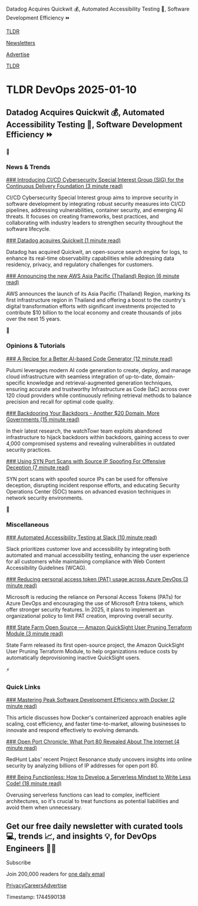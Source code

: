 Datadog Acquires Quickwit 💰, Automated Accessibility Testing 🧪, Software Development Efficiency ⏩

[TLDR](/)

[Newsletters](/newsletters)

[Advertise](https://advertise.tldr.tech/)

[TLDR](/)

# TLDR DevOps 2025-01-10

## Datadog Acquires Quickwit 💰, Automated Accessibility Testing 🧪, Software Development Efficiency ⏩

📱

### News & Trends

[### Introducing CI/CD Cybersecurity Special Interest Group (SIG) for the Continuous Delivery Foundation (3 minute read)](https://cd.foundation/blog/2025/01/07/new-cicd-cybersecurity-sig/?utm_source=tldrdevops)

CI/CD Cybersecurity Special Interest group aims to improve security in software development by integrating robust security measures into CI/CD pipelines, addressing vulnerabilities, container security, and emerging AI threats. It focuses on creating frameworks, best practices, and collaborating with industry leaders to strengthen security throughout the software lifecycle.

[### Datadog acquires Quickwit (1 minute read)](https://www.datadoghq.com/blog/datadog-acquires-quickwit/?utm_source=tldrdevops)

Datadog has acquired Quickwit, an open-source search engine for logs, to enhance its real-time observability capabilities while addressing data residency, privacy, and regulatory challenges for customers.

[### Announcing the new AWS Asia Pacific (Thailand) Region (6 minute read)](https://aws.amazon.com/blogs/aws/announcing-the-new-aws-asia-pacific-thailand-region/?utm_source=tldrdevops)

AWS announces the launch of its Asia Pacific (Thailand) Region, marking its first infrastructure region in Thailand and offering a boost to the country's digital transformation efforts with significant investments projected to contribute $10 billion to the local economy and create thousands of jobs over the next 15 years.

🚀

### Opinions & Tutorials

[### A Recipe for a Better AI-based Code Generator (12 minute read)](https://www.pulumi.com/blog/codegen-learnings/?utm_source=tldrdevops)

Pulumi leverages modern AI code generation to create, deploy, and manage cloud infrastructure with seamless integration of up-to-date, domain-specific knowledge and retrieval-augmented generation techniques, ensuring accurate and trustworthy Infrastructure as Code (IaC) across over 120 cloud providers while continuously refining retrieval methods to balance precision and recall for optimal code quality.

[### Backdooring Your Backdoors - Another $20 Domain, More Governments (15 minute read)](https://labs.watchtowr.com/more-governments-backdoors-in-your-backdoors/?utm_source=tldrdevops)

In their latest research, the watchTowr team exploits abandoned infrastructure to hijack backdoors within backdoors, gaining access to over 4,000 compromised systems and revealing vulnerabilities in outdated security practices.

[### Using SYN Port Scans with Source IP Spoofing For Offensive Deception (7 minute read)](https://tierzerosecurity.co.nz/2025/01/08/syn-spoof-scan.html?utm_source=tldrdevops)

SYN port scans with spoofed source IPs can be used for offensive deception, disrupting incident response efforts, and educating Security Operations Center (SOC) teams on advanced evasion techniques in network security environments.

🎁

### Miscellaneous

[### Automated Accessibility Testing at Slack (10 minute read)](https://slack.engineering/automated-accessibility-testing-at-slack/?utm_source=tldrdevops)

Slack prioritizes customer love and accessibility by integrating both automated and manual accessibility testing, enhancing the user experience for all customers while maintaining compliance with Web Content Accessibility Guidelines (WCAG).

[### Reducing personal access token (PAT) usage across Azure DevOps (3 minute read)](https://devblogs.microsoft.com/devops/reducing-pat-usage-across-azure-devops/?utm_source=tldrdevops)

Microsoft is reducing the reliance on Personal Access Tokens (PATs) for Azure DevOps and encouraging the use of Microsoft Entra tokens, which offer stronger security features. In 2025, it plans to implement an organizational policy to limit PAT creation, improving overall security.

[### State Farm Open Source — Amazon QuickSight User Pruning Terraform Module (3 minute read)](https://engineering.statefarm.com/state-farm-open-source-amazon-quicksight-user-pruning-terraform-module-3b479fcc9012?utm_source=tldrdevops)

State Farm released its first open-source project, the Amazon QuickSight User Pruning Terraform Module, to help organizations reduce costs by automatically deprovisioning inactive QuickSight users.

⚡️

### Quick Links

[### Mastering Peak Software Development Efficiency with Docker (2 minute read)](https://www.docker.com/blog/mastering-software-development-efficiency/?utm_source=tldrdevops)

This article discusses how Docker's containerized approach enables agile scaling, cost efficiency, and faster time-to-market, allowing businesses to innovate and respond effectively to evolving demands.

[### Open Port Chronicle: What Port 80 Revealed About The Internet (4 minute read)](https://redhuntlabs.com/blog/open-port-chronicle-what-port-80-revealed-about-the-internet-project-resonance-wave-12/?utm_source=tldrdevops)

RedHunt Labs' recent Project Resonance study uncovers insights into online security by analyzing billions of IP addresses for open port 80.

[### Being Functionless: How to Develop a Serverless Mindset to Write Less Code! (18 minute read)](https://www.infoq.com/articles/functionless-serverless-mindset/?utm_source=tldrdevops)

Overusing serverless functions can lead to complex, inefficient architectures, so it's crucial to treat functions as potential liabilities and avoid them when unnecessary.

## Get our free daily newsletter with curated tools 💻, trends 📈, and insights 💡, for DevOps Engineers 👨‍💻

Subscribe

Join 200,000 readers for [one daily email](/api/latest/devops)

[Privacy](/privacy)[Careers](https://jobs.ashbyhq.com/tldr.tech)[Advertise](/devops/advertise)

Timestamp: 1744590138